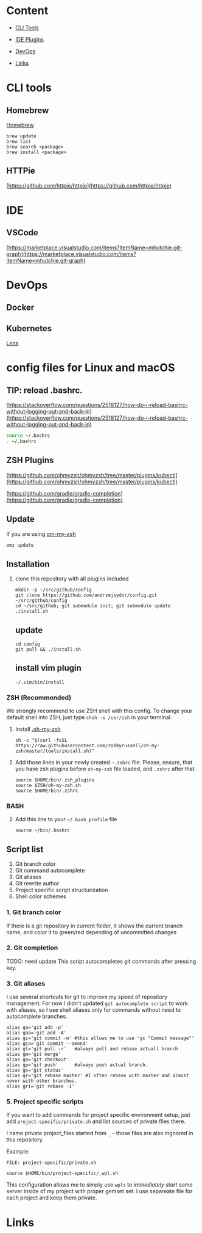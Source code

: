 # Content

- [CLI Tools](https://github.com/andrzejsydor/config#cli-tools)

- [IDE Plugins](https://github.com/andrzejsydor/config#ide)

- [DevOps](https://github.com/andrzejsydor/config#devops)

- [Links](https://github.com/andrzejsydor/config#links)

# CLI tools

## Homebrew

[Homebrew](https://brew.sh/)

```
brew update
brew list
brew search <package>
brew install <package>
```

## HTTPie
[https://github.com/httpie/httpie](https://github.com/httpie/httpie)

# IDE

## VSCode

[https://marketplace.visualstudio.com/items?itemName=mhutchie.git-graph](https://marketplace.visualstudio.com/items?itemName=mhutchie.git-graph)


# DevOps

## Docker

## Kubernetes

[Lens](https://k8slens.dev/)

# config files for Linux and macOS

## TIP: reload .bashrc.

[https://stackoverflow.com/questions/2518127/how-do-i-reload-bashrc-without-logging-out-and-back-in](https://stackoverflow.com/questions/2518127/how-do-i-reload-bashrc-without-logging-out-and-back-in)

```sh
source ~/.bashrc
. ~/.bashrc
```

## ZSH Plugins
[https://github.com/ohmyzsh/ohmyzsh/tree/master/plugins/kubectl](https://github.com/ohmyzsh/ohmyzsh/tree/master/plugins/kubectl)

[https://github.com/gradle/gradle-completion](https://github.com/gradle/gradle-completion)

## Update
If you are using [om-my-zsh](https://github.com/ohmyzsh/ohmyzsh)
```sh
omz update
```

## Installation

1. clone this repository with all plugins included

    ```shell
    mkdir -p ~/src/github/config
    git clone https://github.com/andrzejsydor/config.git ~/src/github/config
    cd ~/src/github; git submodule init; git submodule update
    ./install.sh
    ```

    update
    ------

    ```shell
    cd config
    git pull && ./install.sh
    ```

    install vim plugin
    ------------------
    ```shell
    ~/.vim/bin/install
    ```



### ZSH (Recommended)

We strongly recommend to use ZSH shell with this config. To change your default shell into ZSH, just type `chsh -s /usr/zsh` in your terminal.

1. Install [.oh-my-zsh](https://github.com/robbyrussell/oh-my-zsh)

    ```shell
    sh -c "$(curl -fsSL https://raw.githubusercontent.com/robbyrussell/oh-my-zsh/master/tools/install.sh)"
    ```
2. Add those lines in your newly created `~.zshrc` file. Please, ensure, that you have zsh plugins before `oh-my-zsh` file loaded, and `.zshrc` after that.

    ```shell
    source $HOME/bin/.zsh_plugins
    source $ZSH/oh-my-zsh.sh
    source $HOME/bin/.zshrc
    ```

### BASH
2. Add this line to your `~/.bash_profile` file

    ```shell
    source ~/bin/.bashrc
    ```

## Script list

1. Git branch color
2. Git command autocomplete
3. Git aliases
4. Git rewrite author
5. Project specific script structurization
6. Shell color schemes

### 1. Git branch color

If there is a git repository in current folder, it shows the current branch name, and color it to green/red depending of uncommitted changes

### 2. Git completion

TODO: need update
This script autocompletes git commands after pressing <TAB> key.

### 3. Git aliases

I use several shortcuts for git to improve my speed of repository management. For now I didn't updated `git autocomplete script` to work with
aliases, so I use shell aliases only for commands without need to autocomplete branches.

``` shell
alias ga='git add -p'
alias gaa='git add -A'
alias gc='git commit -m' #this allows me to use 'gc "Commit message"'
alias gca='git commit --amend'
alias gl='git pull -r'   #always pull and rebase actuall branch
alias gm='git merge'
alias go='git checkout'
alias gp='git push'      #always push actual branch.
alias gs='git status'
alias gr='git rebase master' #I often rebase with master and almost never with other branches.
alias gri='git rebase -i'
```

### 5. Project specific scripts

If you want to add commands for project specific environment setup, just add `project-specific/private.sh` and list sources of private files there.

I name private project_files started from `_` - those files are also ingnored in this repository.

Example:

```shell
FILE: project-specific/private.sh

source $HOME/bin/project-specific/_wpl.sh
```

This configuration allows me to simply use `wpls` to *immediately start* some server inside of my project with proper gemset set. I use separeate file
for each project and keep them private.

# Links
